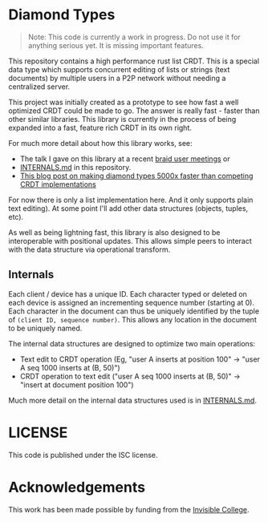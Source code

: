 # Diamond Types

> Note: This code is currently a work in progress. Do not use it for anything serious yet. It is missing important features.

This repository contains a high performance rust list CRDT. This is a
special data type which supports concurrent editing of lists or strings
(text documents) by multiple users in a P2P network without needing a
centralized server.

This project was initially created as a prototype to see how fast a well optimized CRDT could be made to go. The answer is really fast - faster than other similar libraries. This library is currently in the process of being expanded into a fast, feature rich CRDT in its own right.

For much more detail about how this library works, see:

- The talk I gave on this library at a recent [braid user meetings](https://braid.org/meeting-14) or
- [INTERNALS.md](INTERNALS.md) in this repository.
- [This blog post on making diamond types 5000x faster than competing CRDT implementations](https://josephg.com/blog/crdts-go-brrr/)

For now there is only a list implementation here. And it only supports plain text editing). At some point I'll add other data structures (objects, tuples, etc).

As well as being lightning fast, this library is also designed to be interoperable with positional updates. This allows simple peers to interact with the data structure via operational transform.


## Internals

Each client / device has a unique ID. Each character typed or deleted on
each device is assigned an incrementing sequence number (starting at 0).
Each character in the document can thus be uniquely identified by the
tuple of `(client ID, sequence number)`. This allows any location in the
document to be uniquely named.

The internal data structures are designed to optimize two main operations:

- Text edit to CRDT operation (Eg, "user A inserts at position 100" -> "user A
  seq 1000 inserts at (B, 50)")
- CRDT operation to text edit ("user A
  seq 1000 inserts at (B, 50)" -> "insert at document position 100")

Much more detail on the internal data structures used is in [INTERNALS.md](INTERNALS.md).


# LICENSE

This code is published under the ISC license.


# Acknowledgements

This work has been made possible by funding from the [Invisible College](https://invisible.college/).